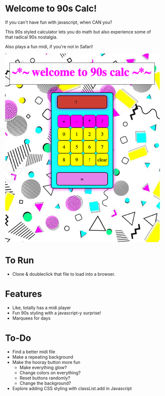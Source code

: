 # Welcome to 90s Calc!
If you can't have fun with javascript, when CAN you? 

This 90s styled calculator lets you do math but also experience some of that radical 90s nostalgia. 

Also plays a fun midi, if you're not in Safari!

![the calc](images/90s-calc-img.png "the calc")

# To Run
- Clone & doubleclick that file to load into a browser. 

# Features
- Like, totally has a midi player
- Fun 90s styling with a javascript-y surprise!
- Marquees for days

# To-Do
- Find a better midi file
- Make a repeating background
- Make the hooray button more fun 
    - Make everything glow?
    - Change colors on everything? 
    - Reset buttons randomly?
    - Change the background?
- Explore adding CSS styling with classList.add in Javascript 